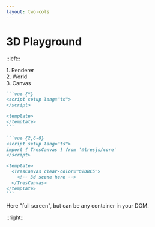 ```yaml
---
layout: two-cols
---
```


# 3D Playground

::left::

<div class="text-sm baseColor opacity-40">1. Renderer</div>
<div class="text-xl baseColor opacity-60">2. World</div>
<div class="text-3xl baseColor">3. Canvas</div>

````md magic-move {lines: true}
```vue {*}
<script setup lang="ts">
</script>

<template>
</template>
```

```vue {2,6-8}
<script setup lang="ts">
import { TresCanvas } from '@tresjs/core'
</script>

<template>
  <TresCanvas clear-color="82DBC5">
    <!-- 3d scene here -->
  </TresCanvas>
</template>
```
````

<div v-click="1">
  Here "full screen", but can be any container in your DOM.
</div>

::right::

<BrowserWrapper max-height>
  <div class="h-full h-full bg-[#82DBC5]" v-click="1"></div>
</BrowserWrapper>
